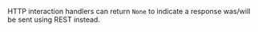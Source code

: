 HTTP interaction handlers can return `None` to indicate a response was/will be sent using REST instead.
